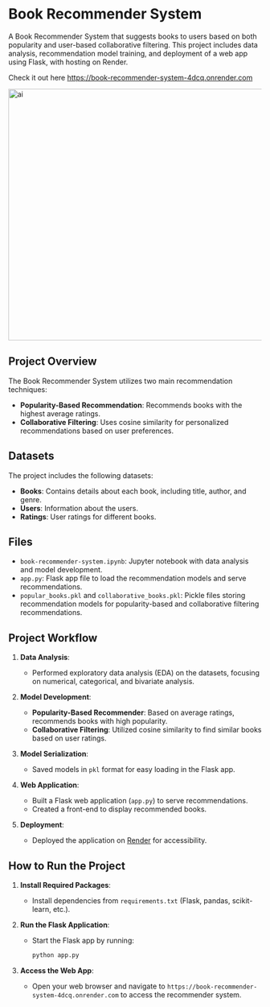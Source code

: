 # Book Recommender System

A Book Recommender System that suggests books to users based on both popularity and user-based collaborative filtering. This project includes data analysis, recommendation model training, and deployment of a web app using Flask, with hosting on Render.

Check it out here 
https://book-recommender-system-4dcq.onrender.com

<img align="center" alt="ai" src="https://github.com/tanvi0909/assets/blob/main/book-recommend.jpg" height="500" width="900"/>


## Project Overview

The Book Recommender System utilizes two main recommendation techniques:
- **Popularity-Based Recommendation**: Recommends books with the highest average ratings.
- **Collaborative Filtering**: Uses cosine similarity for personalized recommendations based on user preferences.

## Datasets

The project includes the following datasets:
- **Books**: Contains details about each book, including title, author, and genre.
- **Users**: Information about the users.
- **Ratings**: User ratings for different books.

## Files

- `book-recommender-system.ipynb`: Jupyter notebook with data analysis and model development.
- `app.py`: Flask app file to load the recommendation models and serve recommendations.
- `popular_books.pkl` and `collaborative_books.pkl`: Pickle files storing recommendation models for popularity-based and collaborative filtering recommendations.

## Project Workflow

1. **Data Analysis**:
   - Performed exploratory data analysis (EDA) on the datasets, focusing on numerical, categorical, and bivariate analysis.

2. **Model Development**:
   - **Popularity-Based Recommender**: Based on average ratings, recommends books with high popularity.
   - **Collaborative Filtering**: Utilized cosine similarity to find similar books based on user ratings.

3. **Model Serialization**:
   - Saved models in `pkl` format for easy loading in the Flask app.

4. **Web Application**:
   - Built a Flask web application (`app.py`) to serve recommendations.
   - Created a front-end to display recommended books.

5. **Deployment**:
   - Deployed the application on [Render](https://render.com/) for accessibility.

## How to Run the Project

1. **Install Required Packages**:
   - Install dependencies from `requirements.txt` (Flask, pandas, scikit-learn, etc.).

2. **Run the Flask Application**:
   - Start the Flask app by running:
     ```bash
     python app.py
     ```

3. **Access the Web App**:
   - Open your web browser and navigate to `https://book-recommender-system-4dcq.onrender.com` to access the recommender system.


